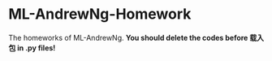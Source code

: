 # ML-AndrewNg-Homework
The homeworks of ML-AndrewNg.
**You should delete the codes before 载入包 in .py files!**